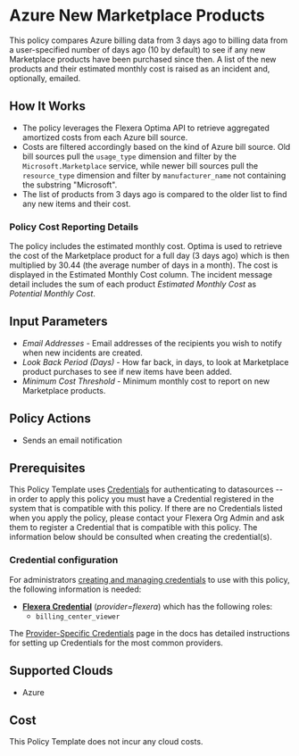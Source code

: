 # Azure New Marketplace Products



This policy compares Azure billing data from 3 days ago to billing data from a user-specified number of days ago (10 by default) to see if any new Marketplace products have been purchased since then. A list of the new products and their estimated monthly cost is raised as an incident and, optionally, emailed.

## How It Works

- The policy leverages the Flexera Optima API to retrieve aggregated amortized costs from each Azure bill source.
- Costs are filtered accordingly based on the kind of Azure bill source. Old bill sources pull the `usage_type` dimension and filter by the `Microsoft.Marketplace` service, while newer bill sources pull the `resource_type` dimension and filter by `manufacturer_name` not containing the substring "Microsoft".
- The list of products from 3 days ago is compared to the older list to find any new items and their cost.

### Policy Cost Reporting Details

The policy includes the estimated monthly cost. Optima is used to retrieve the cost of the Marketplace product for a full day (3 days ago) which is then multiplied by 30.44 (the average number of days in a month). The cost is displayed in the Estimated Monthly Cost column. The incident message detail includes the sum of each product *Estimated Monthly Cost* as *Potential Monthly Cost*.

## Input Parameters

- *Email Addresses* - Email addresses of the recipients you wish to notify when new incidents are created.
- *Look Back Period (Days)* - How far back, in days, to look at Marketplace product purchases to see if new items have been added.
- *Minimum Cost Threshold* - Minimum monthly cost to report on new Marketplace products.

## Policy Actions

- Sends an email notification

## Prerequisites

This Policy Template uses [Credentials](https://docs.flexera.com/flexera/EN/Automation/ManagingCredentialsExternal.htm) for authenticating to datasources -- in order to apply this policy you must have a Credential registered in the system that is compatible with this policy. If there are no Credentials listed when you apply the policy, please contact your Flexera Org Admin and ask them to register a Credential that is compatible with this policy. The information below should be consulted when creating the credential(s).

### Credential configuration

For administrators [creating and managing credentials](https://docs.flexera.com/flexera/EN/Automation/ManagingCredentialsExternal.htm) to use with this policy, the following information is needed:

- [**Flexera Credential**](https://docs.flexera.com/flexera/EN/Automation/ProviderCredentials.htm) (*provider=flexera*) which has the following roles:
  - `billing_center_viewer`

The [Provider-Specific Credentials](https://docs.flexera.com/flexera/EN/Automation/ProviderCredentials.htm) page in the docs has detailed instructions for setting up Credentials for the most common providers.

## Supported Clouds

- Azure

## Cost

This Policy Template does not incur any cloud costs.
